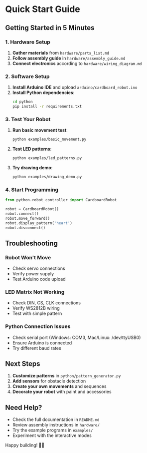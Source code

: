 # Quick Start Guide

## Getting Started in 5 Minutes

### 1. Hardware Setup
1. **Gather materials** from `hardware/parts_list.md`
2. **Follow assembly guide** in `hardware/assembly_guide.md`
3. **Connect electronics** according to `hardware/wiring_diagram.md`

### 2. Software Setup
1. **Install Arduino IDE** and upload `arduino/cardboard_robot.ino`
2. **Install Python dependencies**:
   ```bash
   cd python
   pip install -r requirements.txt
   ```

### 3. Test Your Robot
1. **Run basic movement test**:
   ```bash
   python examples/basic_movement.py
   ```

2. **Test LED patterns**:
   ```bash
   python examples/led_patterns.py
   ```

3. **Try drawing demo**:
   ```bash
   python examples/drawing_demo.py
   ```

### 4. Start Programming
```python
from python.robot_controller import CardboardRobot

robot = CardboardRobot()
robot.connect()
robot.move_forward()
robot.display_pattern('heart')
robot.disconnect()
```

## Troubleshooting

### Robot Won't Move
- Check servo connections
- Verify power supply
- Test Arduino code upload

### LED Matrix Not Working
- Check DIN, CS, CLK connections
- Verify WS2812B wiring
- Test with simple pattern

### Python Connection Issues
- Check serial port (Windows: COM3, Mac/Linux: /dev/ttyUSB0)
- Ensure Arduino is connected
- Try different baud rates

## Next Steps

1. **Customize patterns** in `python/pattern_generator.py`
2. **Add sensors** for obstacle detection
3. **Create your own movements** and sequences
4. **Decorate your robot** with paint and accessories

## Need Help?

- Check the full documentation in `README.md`
- Review assembly instructions in `hardware/`
- Try the example programs in `examples/`
- Experiment with the interactive modes

Happy building! 🤖✨
